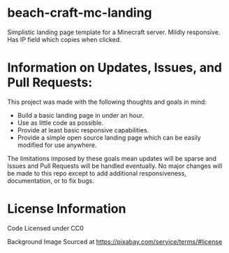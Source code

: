 
# beach-craft-mc-landing
Simplistic landing page template for a Minecraft server. Mildly responsive.
Has IP field which copies when clicked.


# Information on Updates, Issues, and Pull Requests:

This project was made with the following thoughts and goals in mind:

 - Build a basic landing page in under an hour.
 - Use as little code as possible.
 - Provide at least basic responsive capabilities.
 - Provide a simple open source landing page which can be easily modified for use anywhere.
 
The limitations imposed by these goals mean updates will be sparse and Issues and Pull Requests will be handled eventually. No major changes will be made to this repo except to add additional responsiveness, documentation, or to fix bugs.

# License Information

Code Licensed under CC0

Background Image Sourced at https://pixabay.com/service/terms/#license
